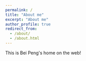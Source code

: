 ```yaml
---
permalink: /
title: "About me"
excerpt: "About me"
author_profile: true
redirect_from: 
  - /about/
  - /about.html
---
```


This is Bei Peng's home on the web!
